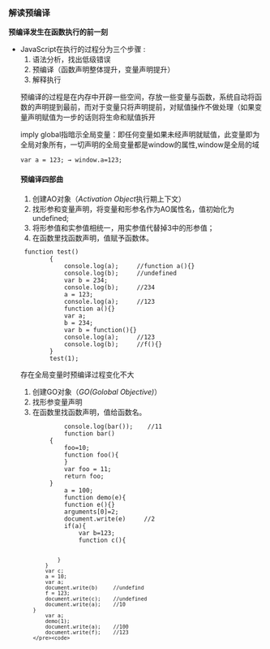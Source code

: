    <h3>解读预编译</h3><p> <strong>预编译发生在函数执行的前一刻</strong></p>
     <ul><li>JavaScript在执行的过程分为三个步骤 :
       <ol>
         <li>语法分析，找出低级错误</li>
       <li>预编译（函数声明整体提升，变量声明提升）</li>
       <li>解释执行</li></ol>       
      <p>预编译的过程是在内存中开辟一些空间，存放一些变量与函数，系统自动将函数的声明提到最前，而对于变量只将声明提前，对赋值操作不做处理（如果变量声明赋值为一步的话则将生命和赋值拆开 </p></li>
   <p>imply global指暗示全局变量：即任何变量如果未经声明就赋值，此变量即为全局对象所有，一切声明的全局变量都是window的属性,window是全局的域<code><pre>var a = 123; → window.a=123; </pre></code></p>
    <h4>预编译四部曲</h4>
<ol>
    <li> 创建AO对象（<em>Activation Object</em>执行期上下文）</li> 
    <li> 找形参和变量声明，将变量和形参名作为AO属性名，值初始化为undefined; </li>
    <li> 将形参值和实参值相统一，用实参值代替掉3中的形参值；</li> 
    <li> 在函数里找函数声明，值赋予函数体。</li>
</ol>
       <code><pre> function test()
        {
            console.log(a);     //function a(){}
            console.log(b);     //undefined
            var b = 234;
            console.log(b);     //234
            a = 123;
            console.log(a);     //123
            function a(){}
            var a;
            b = 234;
            var b = function(){}
            console.log(a);     //123
            console.log(b);     //f(){}
        }       
        test(1);</pre></code>
       <p>存在全局变量时预编译过程变化不大</p>
<ol><li> 创建GO对象（<em>GO(Golobal Objective)</em>）</li> 
    <li> 找形参变量声明</li> 
    <li> 在函数里找函数声明，值给函数名。</li>
</ol>
       <code><pre>
            console.log(bar());    //11
            function bar()
        {
            foo=10;
            function foo(){
            }
            var foo = 11;
            return foo;
        }
            a = 100;
            function demo(e){
            function e(){}
            arguments[0]=2;
            document.write(e)     //2
            if(a){
                var b=123;
                function c(){

                }
            }
            var c;
            a = 10;
            var a;
            document.write(b)     //undefind
            f = 123;
            document.write(c);    //undefined
            document.write(a);    //10
        }
            var a;
            demo(1);
            document.write(a);    //100
            document.write(f);    //123
        </pre><code>
       
       
      
